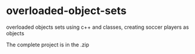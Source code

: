 # overloaded-object-sets
overloaded objects sets using c++ and classes, creating soccer players as objects

The complete project is in the .zip
